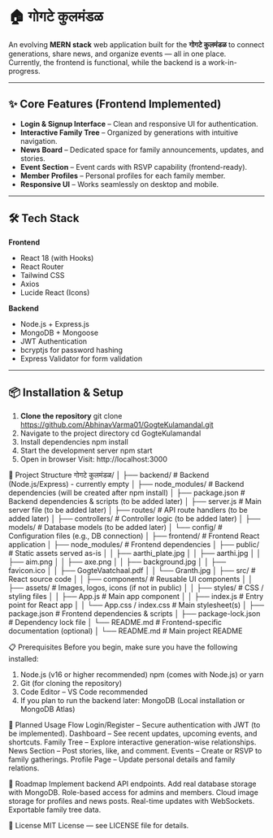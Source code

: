 # 🏠 गोगटे कुलमंडळ

An evolving **MERN stack** web application built for the **गोगटे कुलमंडळ** to connect generations, share news, and organize events — all in one place.  
Currently, the frontend is functional, while the backend is a work-in-progress.

---

## ✨ Core Features (Frontend Implemented)
- **Login & Signup Interface** – Clean and responsive UI for authentication.
- **Interactive Family Tree** – Organized by generations with intuitive navigation.
- **News Board** – Dedicated space for family announcements, updates, and stories.
- **Event Section** – Event cards with RSVP capability (frontend-ready).
- **Member Profiles** – Personal profiles for each family member.
- **Responsive UI** – Works seamlessly on desktop and mobile.

---

## 🛠 Tech Stack

**Frontend**
- React 18 (with Hooks)
- React Router
- Tailwind CSS
- Axios
- Lucide React (Icons)

**Backend** 
- Node.js + Express.js
- MongoDB + Mongoose
- JWT Authentication
- bcryptjs for password hashing
- Express Validator for form validation

---

## 📦 Installation & Setup

1. **Clone the repository**
   git clone https://github.com/AbhinavVarma01/GogteKulamandal.git
2. Navigate to the project directory
   cd GogteKulamandal
3. Install dependencies
   npm install
4. Start the development server
    npm start
5. Open in browser
    Visit: http://localhost:3000

📂 Project Structure
गोगटे कुलमंडळ/
│
├── backend/                            # Backend (Node.js/Express) - currently empty
│   ├── node_modules/                    # Backend dependencies (will be created after npm install)
│   ├── package.json                     # Backend dependencies & scripts (to be added later)
│   ├── server.js                        # Main server file (to be added later)
│   ├── routes/                          # API route handlers (to be added later)
│   ├── controllers/                     # Controller logic (to be added later)
│   ├── models/                          # Database models (to be added later)
│   └── config/                          # Configuration files (e.g., DB connection)
│
├── frontend/                            # Frontend React application
│   ├── node_modules/                    # Frontend dependencies
│   ├── public/                          # Static assets served as-is
│   │   ├── aarthi_plate.jpg
│   │   ├── aarthi.jpg
│   │   ├── aim.png
│   │   ├── axe.png
│   │   ├── background.jpg
│   │   ├── favicon.ico
│   │   ├── GogteVaatchaal.pdf
│   │   └── Granth.jpg
│   ├── src/                             # React source code
│   │   ├── components/                  # Reusable UI components
│   │   ├── assets/                      # Images, logos, icons (if not in public)
│   │   ├── styles/                      # CSS / styling files
│   │   ├── App.js                       # Main app component
│   │   ├── index.js                     # Entry point for React app
│   │   └── App.css / index.css          # Main stylesheet(s)
│   ├── package.json                     # Frontend dependencies & scripts
│   ├── package-lock.json                # Dependency lock file
│   └── README.md                        # Frontend-specific documentation (optional)
│
└── README.md                            # Main project README



📋 Prerequisites
Before you begin, make sure you have the following installed:

1. Node.js (v16 or higher recommended)
npm (comes with Node.js) or yarn
2. Git (for cloning the repository)
3. Code Editor – VS Code recommended
4. If you plan to run the backend later:
MongoDB (Local installation or MongoDB Atlas)

📱 Planned Usage Flow
Login/Register – Secure authentication with JWT (to be implemented).
Dashboard – See recent updates, upcoming events, and shortcuts.
Family Tree – Explore interactive generation-wise relationships.
News Section – Post stories, like, and comment.
Events – Create or RSVP to family gatherings.
Profile Page – Update personal details and family relations.


🔮 Roadmap
Implement backend API endpoints.
Add real database storage with MongoDB.
Role-based access for admins and members.
Cloud image storage for profiles and news posts.
Real-time updates with WebSockets.
Exportable family tree data.

📜 License
MIT License — see LICENSE file for details.


